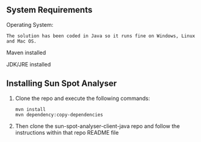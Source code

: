   System Requirements
  -------------------

  Operating System:

    The solution has been coded in Java so it runs fine on Windows, Linux and Mac OS.

  Maven installed

  JDK/JRE installed


  Installing Sun Spot Analyser
  ----------------------------

  1) Clone the repo and execute the following commands: 

         mvn install
         mvn dependency:copy-dependencies


  5) Then clone the sun-spot-analyser-client-java repo and follow the instructions within that repo README file
